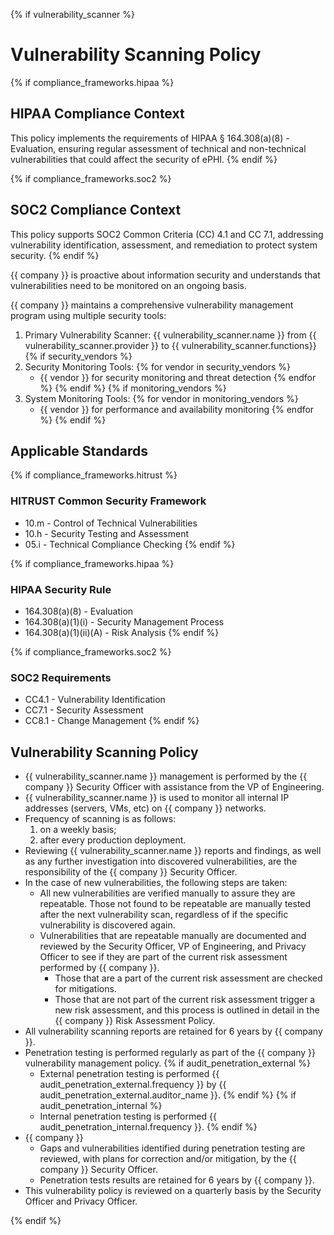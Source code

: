 {% if vulnerability_scanner %}
# Vulnerability Scanning Policy

{% if compliance_frameworks.hipaa %}
## HIPAA Compliance Context
This policy implements the requirements of HIPAA § 164.308(a)(8) - Evaluation, ensuring regular assessment of technical and non-technical vulnerabilities that could affect the security of ePHI.
{% endif %}

{% if compliance_frameworks.soc2 %}
## SOC2 Compliance Context
This policy supports SOC2 Common Criteria (CC) 4.1 and CC 7.1, addressing vulnerability identification, assessment, and remediation to protect system security.
{% endif %}

{{ company }} is proactive about information security and understands that vulnerabilities need to be monitored on an ongoing basis. 

{{ company }} maintains a comprehensive vulnerability management program using multiple security tools:

1. Primary Vulnerability Scanner: {{ vulnerability_scanner.name }} from {{ vulnerability_scanner.provider }} to {{ vulnerability_scanner.functions}}
{% if security_vendors %}
2. Security Monitoring Tools:
{% for vendor in security_vendors %}
   * {{ vendor }} for security monitoring and threat detection
{% endfor %}
{% endif %}
{% if monitoring_vendors %}
3. System Monitoring Tools:
{% for vendor in monitoring_vendors %}
   * {{ vendor }} for performance and availability monitoring
{% endfor %}
{% endif %}

## Applicable Standards

{% if compliance_frameworks.hitrust %}
### HITRUST Common Security Framework
* 10.m - Control of Technical Vulnerabilities
* 10.h - Security Testing and Assessment
* 05.i - Technical Compliance Checking
{% endif %}

{% if compliance_frameworks.hipaa %}
### HIPAA Security Rule
* 164.308(a)(8) - Evaluation
* 164.308(a)(1)(i) - Security Management Process
* 164.308(a)(1)(ii)(A) - Risk Analysis
{% endif %}

{% if compliance_frameworks.soc2 %}
### SOC2 Requirements
* CC4.1 - Vulnerability Identification
* CC7.1 - Security Assessment
* CC8.1 - Change Management
{% endif %}

## Vulnerability Scanning Policy

* {{ vulnerability_scanner.name }} management is performed by the {{ company }} Security Officer with assistance from the VP of Engineering.
* {{ vulnerability_scanner.name }} is used to monitor all internal IP addresses (servers, VMs, etc) on {{ company }} networks.
* Frequency of scanning is as follows:
	1. on a weekly basis;
	2. after every production deployment.
* Reviewing {{ vulnerability_scanner.name }} reports and findings, as well as any further investigation into discovered vulnerabilities, are the responsibility of the {{ company }} Security Officer.
* In the case of new vulnerabilities, the following steps are taken:
	* All new vulnerabilities are verified manually to assure they are repeatable. Those not found to be repeatable are manually tested after the next vulnerability scan, regardless of if the specific vulnerability is discovered again.
	* Vulnerabilities that are repeatable manually are documented and reviewed by the Security Officer, VP of Engineering, and Privacy Officer to see if they are part of the current risk assessment performed by {{ company }}.
		* Those that are a part of the current risk assessment are checked for mitigations.
		* Those that are not part of the current risk assessment trigger a new risk assessment, and this process is outlined in detail in the {{ company }} Risk Assessment Policy.
* All vulnerability scanning reports are retained for 6 years by {{ company }}.
* Penetration testing is performed regularly as part of the {{ company }} vulnerability management policy.
{% if audit_penetration_external %}
	* External penetration testing is performed {{ audit_penetration_external.frequency }} by {{ audit_penetration_external.auditor_name }}.
{% endif %}
{% if audit_penetration_internal %}
	* Internal penetration testing is performed {{ audit_penetration_internal.frequency }}.
{% endif %}
* {{ company }}
	* Gaps and vulnerabilities identified during penetration testing are reviewed, with plans for correction and/or mitigation, by the {{ company }} Security Officer.
	* Penetration tests results are retained for 6 years by {{ company }}.
* This vulnerability policy is reviewed on a quarterly basis by the Security Officer and Privacy Officer.

{% endif %}

